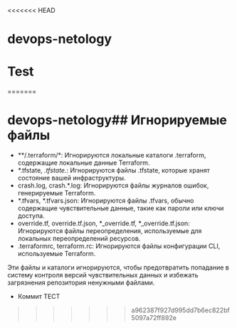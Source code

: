<<<<<<< HEAD
# devops-netology
# Test
=======
# devops-netology## Игнорируемые файлы

- **/.terraform/*: Игнорируются локальные каталоги .terraform, содержащие локальные данные Terraform.
- *.tfstate, *.tfstate.*: Игнорируются файлы .tfstate, которые хранят состояние вашей инфраструктуры.
- crash.log, crash.*.log: Игнорируются файлы журналов ошибок, генерируемые Terraform.
- *.tfvars, *.tfvars.json: Игнорируются файлы .tfvars, обычно содержащие чувствительные данные, такие как пароли или ключи доступа.
- override.tf, override.tf.json, *_override.tf, *_override.tf.json: Игнорируются файлы переопределения, используемые для локальных переопределений ресурсов.
- .terraformrc, terraform.rc: Игнорируются файлы конфигурации CLI, используемые Terraform.

Эти файлы и каталоги игнорируются, чтобы предотвратить попадание в систему контроля версий чувствительных данных и избежать загрязнения репозитория ненужными файлами.

- Коммит ТЕСТ

>>>>>>> a962387f927d995dd7b6ec822bf5097a72ff892e
